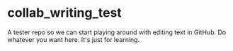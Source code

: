 collab_writing_test
===================

A tester repo so we can start playing around with editing text in GitHub. Do whatever you want here. It's just for learning.
